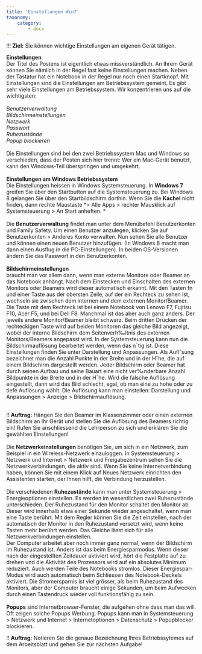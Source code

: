 ```yaml
---
title: 'Einstellungen Win7'
taxonomy:
    category:
        - docs
---
```


!!! **Ziel:** Sie können wichtige Einstellungen am eigenen Gerät tätigen.

**Einstellungen**<br>
Der Titel des Postens ist eigentlich etwas missverständlich. An Ihrem Gerät können Sie nämlich in der Regel fast keine Einstellungen machen. Neben der Tastatur hat ein Notebook in der Regel nur noch einen Startknopf. Mit Einstellungen sind die Einstellungen am Betriebssystem gemeint. Es gibt sehr viele Einstellungen am Betriebssystem. Wir konzentrieren uns auf die wichtigsten:<br><br>
*Benutzerverwaltung*<br>
*Bildschirmeinstellungen*<br>
*Netzwerk*<br>
*Passwort*<br>
*Ruhezustände*<br>
*Popup blockieren*<br><br>
Die Einstellungen sind bei den zwei Betriebssystem Mac und Windows so verschieden, dass der Posten sich hier trennt: Wer ein Mac-Gerät benutzt, kann den Windows-Teil überspringen und umgekehrt.<br><br>
**Einstellungen am Windows Betriebssystem**<br>
Die Einstellungen heissen in Windows Systemsteuerung. In **Windows 7** greifen Sie über den Startbutton auf die Systemsteuerung zu. Bei Windows 8 gelangen Sie über den Startbildschirm dorthin. Wenn Sie die **Kachel** nicht finden, dann rechte Maustaste *> Alle Apps > rechter Mausklick auf Systemsteuerung > An Start anheften. *<br><br>
Die **Benutzerverwaltung** findet man unter dem Menübefehl Benutzerkonten und Family Safety. Um einen Benutzer anzulegen, klicken Sie auf Benutzerkonten  > Anderes Konto verwalten. Nun sehen Sie alle Benutzer und können einen neuen Benutzer hinzufügen. (In Windows 8 macht man dann einen Ausflug in die PC-Einstellungen).  In beiden OS-Versionen ändern Sie das Passwort in den Benutzerkonten.<br><br>
**Bildschirmeinstellungen**<br> braucht man vor allem dann, wenn man externe Monitore oder Beamer an das Notebook anhängt. Nach dem Einstecken und Einschalten des externen Monitors oder Beamers wird dieser automatisch erkannt. Mit den Tasten fn und einer Taste aus der obersten Zeile, auf der ein Rechteck zu sehen ist, wechseln sie zwischen dem internen und dem externen Monitor/Beamer. Die Taste mit dem Rechteck ist bei einem Notebook von Lenovo F7, Fujitsu F10, Acer F5, und bei Dell F8. Manchmal ist das aber auch ganz anders. Der jeweils andere Monitor/Beamer bleibt schwarz. Beim dritten Drücken der rechteckigen Taste wird auf beiden Monitoren das gleiche Bild angezeigt, wobei der interne Bildschirm dem Seitenverh‰ltnis des externen Monitors/Beamers angepasst wird. In der Systemsteuerung kann nun die Bildschirmauflösung bearbeitet werden, wenn das nˆtig ist. Diese Einstellungen finden Sie unter Darstellung und Anpassungen. Als Auflˆsung bezeichnet man die Anzahl Punkte in der Breite und in der Hˆhe, die auf einem Bildschirm dargestellt werden. Jeder Bildschirm oder Beamer hat durch seinen Aufbau und seine Bauart eine nicht ver‰nderbare Anzahl Bildpunkte in der Breite und in der Hˆhe. Wird die falsche Auflösung eingestellt, dann wird das Bild schlecht, egal, ob man eine zu hohe oder zu tiefe Auflösung wählt. Die Auflösung kann man einstellen: Darstellung und Anpassungen > Anzeige > Bildschirmauflösung. <br><br>

!! **Auftrag:** Hängen Sie den Beamer im Klassenzimmer oder einen externen Bildschirm an Ihr Gerät und stellen Sie die Auflösung des Beamers richtig ein! Rufen Sie anschliessend die Lehrperson zu sich und erklären Sie die gewählten Einstellungen!<br><br>
Die **Netzwerkeinstellungen** benötigen Sie, um sich in ein Netzwerk, zum Beispiel in ein Wireless-Netzwerk einzuloggen. In Systemsteuerung > Netzwerk und Internet > Netzwerk und Freigabezentrum sehen Sie die Netzwerkverbindungen, die aktiv sind. Wenn Sie keine Internetverbindung haben, können Sie mit einem Klick auf Neues Netzwerk einrichten den Assistenten starten, der Ihnen hilft, die Verbindung herzustellen.<br><br>
Die verschiedenen **Ruhezustände** kann man unter Systemsteuerung > Energieoptionen einstellen. Es werden im wesentlichen zwei Ruhezustände unterschieden. Der Ruhezustand für den Monitor schaltet den Monitor ab. Dieser wird innerhalb etwa einer Sekunde wieder angeschaltet, wenn man eine Taste berührt. Mit dem Regler können Sie die Zeit einstellen, nach der automatisch der Monitor in den Ruhezustand versetzt wird, wenn keine Tasten mehr berührt werden. Das Gleiche lässt sich für alle Netzwerkverbindungen einstellen.<br>
Der Computer arbeitet aber noch immer ganz normal, wenn der Bildschirm im Ruhezustand ist. Anders ist das beim Energiesparmodus. Wenn dieser nach der eingestellten Zeitdauer aktiviert wird, hört die Festplatte auf zu drehen und die Aktivität des Prozessors wird auf ein absolutes Minimum reduziert. Auch werden Teile des Notebooks stromlos. Dieser Energiespar-Modus wird auch automatisch beim Schliessen des Notebook-Deckels aktiviert. Die Stromersparnis ist viel grösser, als beim Ruhezustand des Monitors, aber der Computer braucht einige Sekunden, um beim Aufwecken durch einen Tastendruck wieder voll funktionsfähig zu sein. <br><br>
**Popups** sind Internetbrowser-Fenster, die aufgehen ohne dass man das will. Oft zeigen solche Popups Werbung. Popups kann man in Systemsteuerung > Netzwerk und Internet > Internetoptionen > Datenschutz > Popupblocker blockieren. <br>

!! **Auftrag:** Notieren Sie die genaue Bezeichnung Ihres Betriebssytemes auf dem Arbeitsblatt und gehen Sie zur nächsten Aufgabe!




